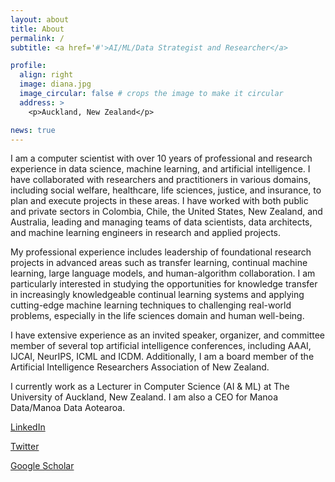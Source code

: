 ```yaml
---
layout: about
title: About
permalink: /
subtitle: <a href='#'>AI/ML/Data Strategist and Researcher</a>

profile:
  align: right
  image: diana.jpg
  image_circular: false # crops the image to make it circular
  address: >
    <p>Auckland, New Zealand</p>

news: true
---
```


I am a computer scientist with over 10 years of professional and research experience in data science, machine learning, and artificial intelligence. I have collaborated with researchers and practitioners in various domains, including social welfare, healthcare, life sciences, justice, and insurance, to plan and execute projects in these areas. I have worked with both public and private sectors in Colombia, Chile, the United States, New Zealand, and Australia, leading and managing teams of data scientists, data architects, and machine learning engineers in research and applied projects.

My professional experience includes leadership of foundational research projects in advanced areas such as transfer learning, continual machine learning, large language models, and human-algorithm collaboration. I am particularly interested in studying the opportunities for knowledge transfer in increasingly knowledgeable continual learning systems and applying cutting-edge machine learning techniques to challenging real-world problems, especially in the life sciences domain and human well-being.

I have extensive experience as an invited speaker, organizer, and committee member of several top artificial intelligence conferences, including AAAI, IJCAI, NeurIPS, ICML and ICDM. Additionally, I am a board member of the Artificial Intelligence Researchers Association of New Zealand.

I currently work as a Lecturer in Computer Science (AI & ML) at The University of Auckland, New Zealand. I am also a CEO for Manoa Data/Manoa Data Aotearoa. 

[LinkedIn](https://nz.linkedin.com/in/diana-benavides-prado) 

[Twitter](https://twitter.com/dianabenavidesp)

[Google Scholar](https://scholar.google.com/citations?user=ayeIzIgAAAAJ&hl=en&oi=ao)

